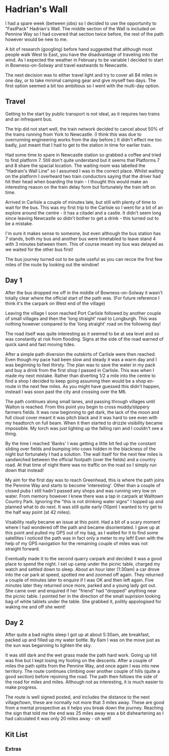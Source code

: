 # Hadrian's Wall

I had a spare week (between jobs) so I decided to use the opportunity to "FastPack" Hadrian's Wall.  The middle section of the Wall is included on Pennine Way so I had covered that section twice before,  the rest of the path however would be new to me.

A bit of research (googling) before hand suggested that although most people walk West to East, you have the disadvantage of traveling into the wind.
As I expected the weather in February to be variable I decided to start in Bowness-on-Solway and travel eastwards to Newcastle.

The next decision was to either travel light and try to cover all 84 miles in one day,  or to take minimal camping gear and give myself two days. The first option seemed a bit too ambitious so I went with the multi-day option.

## Travel
Getting to the start by public transport is not ideal, as it requires two trains and an infrequent bus.

The trip did not start well, the train network decided to cancel about 50% of the trains running from York to Newcastle.  (I think this was due to overrunning engineering works from the day before.)  It didn't effect me too badly, just meant that I had to get to the station in time for earlier train.

Had some time to spare in Newcastle station so grabbed a coffee and tried to find platform 7.  Still don't quite understand but it seems that Platforms 7 and 8 share the spacial location. The waiting room was labelled the "Hadrain's Wall Line" so I assumed I was in the correct place. Whilst waiting on the platform I overheard two train conductors saying that the driver had hit their head when boarding the train - I thought this would make an interesting reason on the train delay form but fortunately the train left on time.

Arrived in Carlisle a couple of minutes late, but still with plenty of time to wait for the bus.  This was my first trip to the Carlisle so I went for a bit of an explore around the centre - it has a citadel and a castle. It didn't seem long since leaving Newcastle so didn't bother to get a drink - this turned out to be a mistake.

I'm sure it makes sense to someone,  but even although the bus station has 7 stands,  both my bus and another bus were timetabled to leave stand 4 with 3 minutes between them.  This of course meant my bus was delayed as we waited for the other bus first!

The bus journey turned out to be quite useful as you can recce the first few miles of the route by looking out the window! 


## Day 1
After the bus dropped me off in the middle of Bowness-on-Solway it wasn't totally clear where the official start of the path was. (For future reference I think it's the carpark on West end of the village)

Leaving the village I soon reached Port Carlisle followed by another couple of small villages and then the 'long straight' road to Longburgh.  This was nothing however compared to the 'long straight' road on the following day!

The road itself was quite interesting as it seemed to be at sea level and so was constantly at risk from flooding.  Signs at the side of the road warned of quick sand and fast moving tides.

After a simple path diversion the outskirts of Carlisle were then reached.  Even though my pace had been slow and steady it was a warm day and I was beginning to feel thirsty. The plan was to save the water in my pack and buy a drink from the first shop I passed in Carlisle. This was when I made my next mistake.  Rather than diverting 1/2 a mile into the centre to find a shop I decided to keep going assuming then would be a shop en-route in the next few miles. As you might have guessed this didn't happen,  instead I was soon past the city and crossing over the M6.

The path continues along small lanes,  and passing through villages until Walton is reached. From this point you begin to cross muddy/slippery farmers fields.
It was now beginning to get dark,  the lack of the moon and full cloud cover meant it was pitch black and it was hard to see even with my headtorch on full beam.  When it then started to drizzle visibility became impossible. My torch was just lighting up the falling rain and I couldn't see a thing.

By the time I reached 'Banks' I was getting a little bit fed up the constant sliding over fields and bumping into cows hidden in the blackness of the night but fortunately I had a solution.  The wall itself for the next few miles is sandwiched between the official footpath (over the fields) and a country road.  At that time of night there was no traffic on the road so I simply run down that instead!

My aim for the first day was to reach Greenhead,  this is where the path joins the Pennine Way and starts to become 'interesting'. Other than a couple of closed pubs I still hadn't passed any shops and was running very low on water.  From memory however I knew there was a tap in carpark at Walltown Country Park.  Ignoring the "this is not drinking water signs" I topped up and planned what to do next.  It was still quite early (10pm) I wanted to try get to the half way point (at 42 miles).

Visability really became an issue at this point.  Had a bit of a scary moment where I had wondered off the path and became disorientated. I gave up at this point and pulled my GPS out of my bag,  as I waited for it to find some satellites I noticed the path was in fact only a meter to my left!  Even with the help of my GPS navigation for the remaining couple of miles was not straight forward.  

Eventually made it to the second quarry carpark and decided it was a good place to spend the night. I set up camp under the picnic table,  charged my watch and settled down to sleep.
About an hour later (1:30am) a car drove into the car park at speed,  spotted me and zoomed off again.  They returned a couple of minutes later to enquire if I was OK and then left again.  Five minutes later they returned once more,  parked and a young lady got out.  She came over and enquired if her "friend" had "dropped" anything near the picnic table.  I pointed her in the direction of the small suprision looking bag of white tablets under the table.  She grabbed it,  politly appologised for waking me and off she went! 


## Day 2
After quite a bad nights sleep I got up at about 5:30am,  ate breakfast, packed up and filled up my water bottle.  By 6am I was on the move just as the sun was beganning to lighten the sky.

It was still dark and the wet grass made the path hard work.  Going up hill was fine but I kept losing my footing on the descents.  After a couple of miles the path splits from the Pennine Way,  and once again I was into new territory.  The route continues climbing over another couple of hills (quite a good section) before rejoining the road.  The path then follows the side of the road for miles and miles.  Although not as interesting, it is much easier to make progress.

The route is well signed posted, and includes the distance to the next village/town,  these are normally not more that 3 miles away. These are good from a mental prospective as it helps you break down the journey.  Reaching the sign that told me the end was 25 miles away was a bit disheartening as I had calculated it was only 20 miles away - oh well!





## Kit List

### Extras